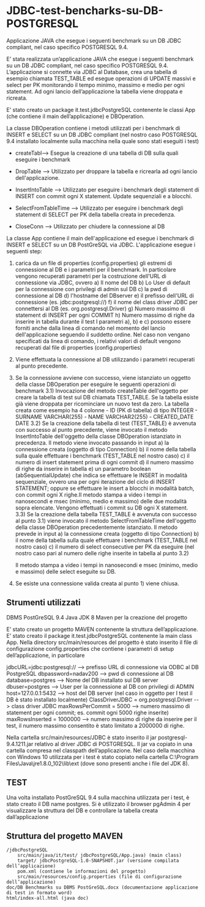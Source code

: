 # JDBC-test-bencharks-su-DB-POSTGRESQL
Applicazione JAVA che esegue i seguenti benchmark su un DB JDBC compliant, nel caso specifico POSTGRESQL 9.4. 

E’ stata realizzata un’applicazione JAVA che esegue i seguenti benchmark su un DB JDBC compliant, nel caso specifico POSTGRESQL 9.4. 
L’applicazione si connette via JDBC al Database, crea una tabella di esempio chiamata TEST_TABLE ed esegue operazioni di UPDATE massivi e select 
per PK monitorando il tempo minimo, massimo e medio per ogni statement. Ad ogni lancio dell’applicazione la tabella viene droppata e ricreata.

E’ stato creato un package it.test.jdbcPostgreSQL contenente le classi App (che contiene il main dell’applicazione) e DBOperation.

La classe DBOperation contiene i metodi utilizzati per i benchmark di INSERT e SELECT su un DB JDBC compliant 
(nel nostro caso POSTGRESQL 9.4 installato localmente sulla macchina nella quale sono stati eseguiti i test)

- createTabl--> Esegue la creazione di una tabella di DB sulla quali eseguire i benchmark
- DropTable	--> Utilizzato per droppare la tabella e ricrearla ad ogni lancio dell'applicazione. 

- InsertIntoTable --> Utilizzato per eseguire i benchmark degli statement di INSERT con commit ogni X statement. Update sequenziali e a blocchi. 

- SelectFromTableTime --> Utilizzato per eseguire i benchmark degli statement di SELECT per PK della tabella creata in precedenza.


- CloseConn	--> Utilizzato per chiudere la connessione al DB


La classe App contiene il main dell'applicazione ed esegue i benchmark di INSERT e SELECT su un DB PostGreSQL via JDBC.
L'applicazione esegue i seguenti step:
1) carica da un file di properties (config.properties) gli estremi di connessione al DB e i parametri per il benchmark. In particolare vengono recuperati parametri per la costruzione dell'URL di connessione via JDBC, ovvero
 	a) Il nome del DB 
 	b) Lo User di default per la connessione con privilegi di admin sul DB
 	c) la pwd di connessione al DB
 	d) l'hostname del DBserver
 	e) il prefisso dell'URL di connessione (es. jdbc:postgresql://)
 	f) il nome del class driver JDBC per connettersi al DB (es. org.postgresql.Driver)
 	g) Numero massimo di statement di INSERT per ogni COMMIT
 	h) Numero massimo di righe da inserire in tabella durante il test
 I parametri a), b) e c) possono essere forniti anche dalla linea di comando nel momento del lancio dell'applicazione seguendo il suddetto ordine. Nel caso non vengano specificati da linea di comando, i relativi valori di default vengono recuperati dal file di properties (config.properties) 
 	 
2) Viene effettuata la connessione al DB utilizzando i parametri recuperati al punto precedente.
3) Se la connessione avviene con successo, viene istanziato un oggetto della classe DBOperation per eseguire le seguenti operazioni di benchmark 
	3.1) Invocazione del metodo createTable dell'oggetto per creare la tabella di test sul DB chiamata TEST_TABLE. Se la tabella esiste già viene droppata per ricominciare un nuovo test da zero. La tabella creata come esempio ha 4 colonne
 		- ID (PK di tabella) di tipo INTEGER
 		- SURNAME VARCHAR(255)
 		- NAME VARCHAR2(255)
 		- CREATED_DATE DATE
	3.2) Se la creazione della tabella di test (TEST_TABLE) è avvenuta con successo al punto precedente, viene invocato il metodo InsertIntoTable dell'oggetto della classe DBOperation istanziato in precedenza. Il metodo viene invocato passando in input
 		a) la connessione creata (oggetto di tipo Connection)
 		b) il nome della tabella sulla quale effettuare i benchmark (TEST_TABLE nel nostro caso)
 		c) il numero di insert statement prima di ogni commit
 		d) il numero massimo di righe da inserire in tabella
		e) un parametro boolean (abSequentialUpdate) che indica se effettuare le INSERT in modalità sequenziale, ovvero una per ogni iterazione del ciclo 
		di INSERT STATEMENT; oppure se effettuare le insert a blocchi in modalità batch, con commit ogni X righe.Il metodo stampa a video i tempi 
		in nanosecondi e msec (minimo, medio e massimo) delle due modalità sopra elencate. Vengono effettuati i commit su DB ogni X statement.
	3.3) Se la creazione della tabella TEST_TABLE è avvenuta con successo al punto 3.1) viene invocato il metodo SelectFromTableTime dell'oggetto della classe DBOperation precedentemente istanziato. Il metodo prevede in input
		a) la connessione creata (oggetto di tipo Connection)
		b) il nome della tabella sulla quale effettuare i benchmark (TEST_TABLE nel nostro caso)
		c) il numero di select consecutive per PK da eseguire (nel nostro caso pari al numero delle righe inserite in tabella al punto 3.2)

	Il metodo stampa a video i tempi in nanosecondi e msec (minimo, medio e massimo) delle select eseguite su DB.

4) Se esiste una connessione valida creata al punto 1) viene chiusa.


Strumenti utilizzati
--------------------

DBMS PostGreSQL 9.4
Java JDK 8
Maven per la creazione del progetto 


E’ stato creato un progetto MAVEN contenente la struttura dell’applicazione. E’ stato creato il package it.test.jdbcPostgreSQL contenente la main class App. 
Nella directory src/main/resources del progetto è stato inserito il file di configurazione config.properties che contiene i parametri di setup 
dell’applicazione, in particolare 

jdbcURL=jdbc:postgresql://  --> prefisso URL di connessione via ODBC al DB PostgreSQL
dbpassword=nadav200  --> pwd di connessione al DB
database=postgres --> Nome del DB installato sul DB server
dbuser=postgres --> User per la connessione al DB con privilegi di ADMIN
host=127.0.0.1:5432 --> host del DB server (nel caso in oggetto per I test il DB è stato installato localmente)
ClassDriverJDBC = org.postgresql.Driver --> class driver JDBC
maxRowsPerCommit = 5000 --> numero massimo di statement per ogni commit; es. commit ogni 5000 righe inserite)
maxRowsInserted = 1000000 --> numero massimo di righe da inserire per il test, il numero massimo consentito è stato limitato a 2000000 di righe.

Nella cartella src/main/resources/JDBC è stato inserito il jar postgresql-9.4.1211.jar relativo al driver JDBC di POSTGRESQL. 
Il jar va copiato in una cartella compresa nel classpath dell’applicazione. Nel caso della macchina con Windows 10 utilizzata per i test è 
stato copiato nella cartella C:\Program Files\Java\jre1.8.0_102\lib\ext (dove sono presenti anche i file del JDK 8).

TEST
----
Una volta installato PostGreSQL 9.4 sulla macchina utilizzata per i test, è stato creato il DB name postgres. Si è utilizzato il browser pgAdmin 
4 per visualizzare la struttura del DB e controllare la tabella creata dall’applicazione


Struttura del progetto MAVEN
----------------------------
	/jdbcPostgreSQL
		src/main/java/it/test/ jdbcPostgreSQL/App.java) (main class)
		target/ jdbcPostgreSQL-1.0-SNAPSHOT.jar (versione compilata dell’applicazione)
		pom.xml (contiene le informazioni del progetto)
		src/main/resources/config.properties (file di configurazione dell’applicazione) 
    doc/DB Benchmarks su DBMS PostGreSQL.docx (documentazione applicazione di test in formato word)
    html/index-all.html (java doc)
